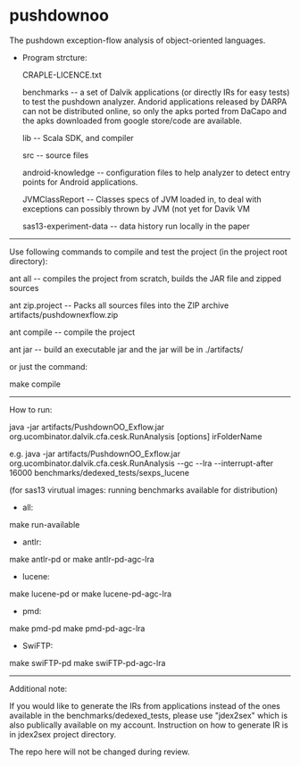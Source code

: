 pushdownoo
=========

The pushdown exception-flow analysis of object-oriented languages.


+ Program strcture:

  CRAPLE-LICENCE.txt

  benchmarks -- a set of Dalvik applications (or directly IRs for easy tests) to test the pushdown analyzer.
                Andorid applications released by DARPA can not be distributed online,
                so only the apks ported from DaCapo and the apks downloaded from google store/code are available.
                

  lib -- Scala SDK, and compiler

  src -- source files

  android-knowledge -- configuration files to help analyzer to detect entry points for Android applications.

  JVMClassReport -- Classes specs of JVM loaded in, to deal with exceptions can possibly thrown by JVM (not yet for Davik VM 

  sas13-experiment-data -- data history run locally in the paper

-----------------------------------------------------------------------------------------------------------------------------

Use following commands to compile and test the project (in the project root directory):

ant all       	  -- compiles the project from scratch, builds the JAR file and zipped sources

ant zip.project   -- Packs all sources files into the ZIP archive artifacts/pushdownexflow.zip

ant compile       -- compile the project

ant jar           -- build an executable jar and the jar will be in ./artifacts/

or just the command:

make compile

----------------------------------------------------------------------------------------------------------------------------

How to run:

java -jar artifacts/PushdownOO_Exflow.jar  org.ucombinator.dalvik.cfa.cesk.RunAnalysis  [options] irFolderName

e.g. java -jar artifacts/PushdownOO_Exflow.jar org.ucombinator.dalvik.cfa.cesk.RunAnalysis --gc --lra --interrupt-after 16000  benchmarks/dedexed_tests/sexps_lucene

(for sas13 virutual images: running benchmarks available for distribution)

+ all:

make run-available

+ antlr:

make antlr-pd  or
make antlr-pd-agc-lra

+ lucene:

make lucene-pd or
make lucene-pd-agc-lra

+ pmd:

make pmd-pd
make pmd-pd-agc-lra

+ SwiFTP:

make swiFTP-pd
make swiFTP-pd-agc-lra

----------------
Additional note: 

If you would like to generate the IRs from applications instead of the ones available in the benchmarks/dedexed_tests, 
please use "jdex2sex" which is also publically available on my account. 
Instruction on how to generate IR is in jdex2sex project directory.

The repo here will not be changed during review. 



